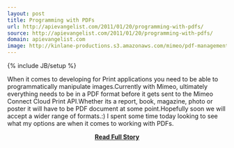 ```yaml
---
layout: post
title: Programming with PDFs
url: http://apievangelist.com/2011/01/20/programming-with-pdfs/
source: http://apievangelist.com/2011/01/20/programming-with-pdfs/
domain: apievangelist.com
image: http://kinlane-productions.s3.amazonaws.com/mimeo/pdf-management/GPL-Ghostscript-Logo.png
---
```

{% include JB/setup %}<p>When it comes to developing for Print applications you need to be able to programmatically manipulate images.Currently with Mimeo, ultimately everything needs to be in a PDF format before it gets sent to the Mimeo Connect Cloud Print API.Whether its a report, book, magazine, photo or poster it will have to be PDF document at some point.Hopefully soon we will accept a wider range of formats.:)
I spent some time today looking to see what my options are when it comes to working with PDFs.</p>
<center><p><a href="http://apievangelist.com/2011/01/20/programming-with-pdfs/" style='padding:25px; font-sze:18px; font-weight: bold;'>Read Full Story</a></p></center>

